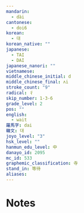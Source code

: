 ```yaml
---
mandarin:
  - dài
cantonese:
  - doi6
korean:
  - 대
korean_native: ""
japanese:
  - TAI
  - DAI
japanese_nanori: ""
vietnamese:
middle_chinese_initial: d
middle_chinese_final: ʌi
stroke_count: "9"
radical: 彳
skip_number: 1-3-6
grade_level: 2
pos: ""
english:
  - wait
羅馬字: dai
韓文: 대
joyo_level: "3"
hsk_level: ""
hanmun_edu_level: 中
danayo_id: 2095
mc_id: 533
graphemic_classification: 寺
stand_in: 等待
aliases:
---
```


# Notes
